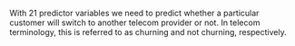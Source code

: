 With 21 predictor variables we need to predict whether a particular customer will switch to another telecom provider or not. In telecom terminology, this is referred to as churning and not churning, respectively.
